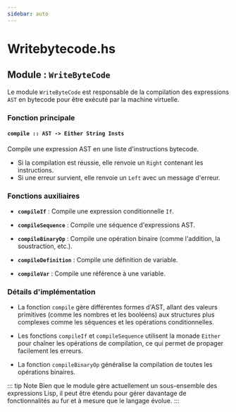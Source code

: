 ```yaml
---
sidebar: auto
---
```


# Writebytecode.hs

## Module : `WriteByteCode`

Le module `WriteByteCode` est responsable de la compilation des expressions `AST` en bytecode pour être exécuté par la machine virtuelle.

### Fonction principale

#### `compile :: AST -> Either String Insts`

Compile une expression AST en une liste d'instructions bytecode.

- Si la compilation est réussie, elle renvoie un `Right` contenant les instructions.
- Si une erreur survient, elle renvoie un `Left` avec un message d'erreur.

### Fonctions auxiliaires

- **`compileIf`** : Compile une expression conditionnelle `If`.
  
- **`compileSequence`** : Compile une séquence d'expressions AST.

- **`compileBinaryOp`** : Compile une opération binaire (comme l'addition, la soustraction, etc.).

- **`compileDefinition`** : Compile une définition de variable.

- **`compileVar`** : Compile une référence à une variable.

### Détails d'implémentation

- La fonction `compile` gère différentes formes d'AST, allant des valeurs primitives (comme les nombres et les booléens) aux structures plus complexes comme les séquences et les opérations conditionnelles.

- Les fonctions `compileIf` et `compileSequence` utilisent la monade `Either` pour chaîner les opérations de compilation, ce qui permet de propager facilement les erreurs.

- La fonction `compileBinaryOp` généralise la compilation de toutes les opérations binaires.

::: tip Note
Bien que le module gère actuellement un sous-ensemble des expressions Lisp, il peut être étendu pour gérer davantage de fonctionnalités au fur et à mesure que le langage évolue.
:::
